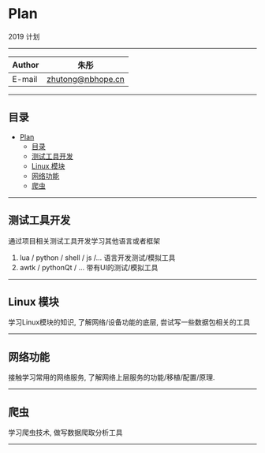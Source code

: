 Plan
===========================
2019 计划

****
	
|Author|朱彤|
|---|---
|E-mail|zhutong@nbhope.cn


****
## 目录
- [Plan](#plan)
  - [目录](#%E7%9B%AE%E5%BD%95)
  - [测试工具开发](#%E6%B5%8B%E8%AF%95%E5%B7%A5%E5%85%B7%E5%BC%80%E5%8F%91)
  - [Linux 模块](#linux-%E6%A8%A1%E5%9D%97)
  - [网络功能](#%E7%BD%91%E7%BB%9C%E5%8A%9F%E8%83%BD)
  - [爬虫](#%E7%88%AC%E8%99%AB)
***

## 测试工具开发
通过项目相关测试工具开发学习其他语言或者框架
1. lua / python / shell / js /... 语言开发测试/模拟工具
2. awtk / pythonQt / ... 带有UI的测试/模拟工具
***
## Linux 模块
学习Linux模块的知识, 了解网络/设备功能的底层, 尝试写一些数据包相关的工具
***
## 网络功能
接触学习常用的网络服务, 了解网络上层服务的功能/移植/配置/原理.
***
## 爬虫
学习爬虫技术, 做写数据爬取分析工具
***
